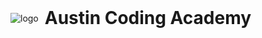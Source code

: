 <!-- <div style="display: flex; align-items: center">
  <img alt="logo" id="logo-img" src="https://en.gravatar.com/userimage/107370100/a08594145564536138dfaaf072c7b241.png" />
  <span style="margin: 0 10px; font-size: 36px; font-weight: bold">Austin Coding Academy</span>
</div> -->

<!-- <div style="display: flex; align-items: center">
  <img alt="logo" id="logo-img" style="height: 75px; width: 75px; margin: 0 10" src="../images/logos/LCA_Logo.png" />
  <span style="margin: 0 10px; font-size: 36px; font-weight: bold">Lubbock Coding Academy</span>
</div> -->

<div style="display: flex; align-items: center">
  <img alt="logo" id="logo-img" src="https://www.gravatar.com/avatar/570427f66aea5cddc47c1ef63f973572" />
  <h1 style="margin: 0 10px;">
    <span id="logo-city">Austin</span>
    Coding Academy
  </h1>
</div>

